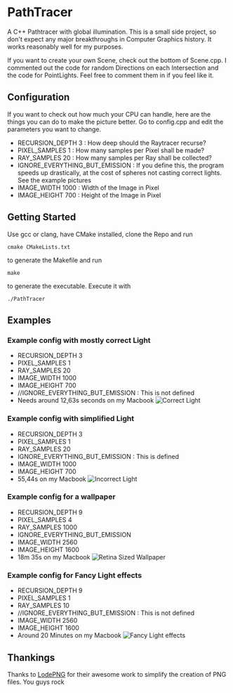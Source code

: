 # PathTracer
A C++ Pathtracer with global illumination.
This is a small side project, so don't expect any major breakthroughs in Computer Graphics history.
It works reasonably well for my purposes.

If you want to create your own Scene, check out the bottom of Scene.cpp.
I commented out the code for random Directions on each Intersection and the code for PointLights. Feel free to comment them in if you
feel like it.

## Configuration

If you want to check out how much your CPU can handle, here are the things you can do to make the picture better.
Go to config.cpp and edit the parameters you want to change.

- RECURSION_DEPTH 3 : How deep should the Raytracer recurse?
- PIXEL_SAMPLES 1 : How many samples per Pixel shall be made?
- RAY_SAMPLES 20 : How many samples per Ray shall be collected?
- IGNORE_EVERYTHING_BUT_EMISSION : If you define this, the program speeds up drastically, at the cost of spheres not casting correct lights. See the example pictures
- IMAGE_WIDTH 1000 : Width of the Image in Pixel
- IMAGE_HEIGHT 700 : Height of the Image in Pixel

## Getting Started

Use gcc or clang, have CMake installed, clone the Repo and run
```
cmake CMakeLists.txt
```
to generate the Makefile and run 
```
make
```
to generate the executable.
Execute it with 
```
./PathTracer
```

## Examples

### Example config with mostly correct Light
- RECURSION_DEPTH 3 
- PIXEL_SAMPLES 1 
- RAY_SAMPLES 20 
- IMAGE_WIDTH 1000
- IMAGE_HEIGHT 700
- //IGNORE_EVERYTHING_BUT_EMISSION : This is not defined
- Needs around 12,63s seconds on my Macbook
![Correct Light](https://github.com/TheSovietStorm/PathTracer/blob/master/SLOW.png)

### Example config with simplified Light
- RECURSION_DEPTH 3 
- PIXEL_SAMPLES 1 
- RAY_SAMPLES 20
- IGNORE_EVERYTHING_BUT_EMISSION : This is defined
- IMAGE_WIDTH 1000
- IMAGE_HEIGHT 700
- 55,44s on my Macbook
![Incorrect Light](https://github.com/TheSovietStorm/PathTracer/blob/master/FAST.png)

### Example config for a wallpaper
- RECURSION_DEPTH 9
- PIXEL_SAMPLES 4
- RAY_SAMPLES 1000
- IGNORE_EVERYTHING_BUT_EMISSION
- IMAGE_WIDTH 2560
- IMAGE_HEIGHT 1600
- 18m 35s on my Macbook
![Retina Sized Wallpaper](https://github.com/TheSovietStorm/PathTracer/blob/master/Wallpaper.png)

### Example config for Fancy Light effects
- RECURSION_DEPTH 9
- PIXEL_SAMPLES 1
- RAY_SAMPLES 10
- //IGNORE_EVERYTHING_BUT_EMISSION : This is not defined
- IMAGE_WIDTH 2560
- IMAGE_HEIGHT 1600
- Around 20 Minutes on my Macbook
![Fancy Light effects](https://github.com/TheSovietStorm/PathTracer/blob/master/Test.png)

## Thankings
Thanks to [LodePNG](http://lodev.org/lodepng/) for their awesome work to simplify the creation of PNG files. 
You guys rock
